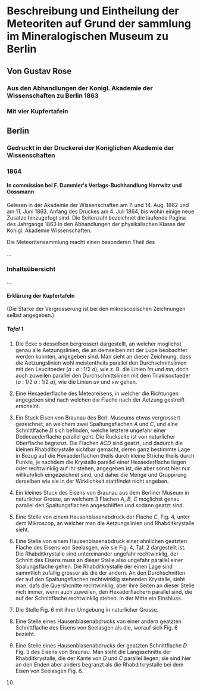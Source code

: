 # Beschreibung und Eintheilung der Meteoriten auf Grund der sammlung im Mineralogischen Museum zu Berlin

## Von Gustav Rose

### Aus den Abhandlungen der Konigl. Akademie der Wissenschaften zu Berlin 1863

### Mit vier Kupfertafeln

## Berlin

### Gedruckt in der Druckerei der Koniglichen Akademie der Wissenschaften

### 1864

#### In commission bei F. Dummler's Verlags-Buchhandlung Harrwitz und Gossmann

Gelesen in der Akademie der Wissenschaften am 7. und 14. Aug. 1862 und am 11. Juni 1863. Anfang des Druckes am 4. Juli 1864, bis wohin einige neue Zusatze hinzugefugt sind. Die Seitenzahl bezeichnet die laufende Pagina des Jahrgangs 1863 in den Abhandlungen der physikalischen Klasse der Konigl. Akademie Wissenschaften.

Die Meteoritensammlung macht einen besonderen Theil des 

...

### Inhaltsübersicht

...

#### Erklärung der Kupfertafeln

(Die Starke der Vergrosserung ist bei den mikroscopischen Zeichnungen selbst angegeben.)

##### Tafel 1

1. Die Ecke _o_ desselben bergrossert dargestellt, an welcher moglichst genau alle Aetzungslinien, die an demselben mit der Lupe beobachtet werden konnten, angegeben sind. Man sieht an dieser Zeichnung, dass die Aetzungslinien wohl meistentheils parallel den Durchschnittslinien mit den Leucitoeder (_a_ : _a_ : 1/2 _a_), wie z. B. die Linien _lm_ und _mn_, doch auch zuweilen parallel den Durchschnittslinien mit dem Triakisoctaeder (_a_ : 1/2 _a_ : 1/2 _a_), wie die Linien _uv_ und _vw_ gehen.

2. Eine Hexaederflache des Meteoreisens, in welcher die Richtungen angegeben sind nach welchen die Flache nach der Aetzung gestreift erscheint.

3. Ein Stuck Eisen von Braunau des Berl. Museums etwas vergrossert gezeichnet, an welchem zwei Spaltungsflachen _A_ und _C_, und eine Schnittlfache _D_ sich befinden, welche letztere ungefahr einer Dodecaederflache parallel geht. Die Ruckseite ist von naturlicher Oberflache begranzt. Die Flachen _ACD_ sind geatzt, und dadurch die kleinen Rhabditkrystalle sichtbar gemacht, deren ganz bestimmte Lage in Bezug auf die Hexaederflachen theils durch kleine Striche theils durch Punkte, je nachdem die Krystalle parallel einer Hexaederflache liegen oder rechtwinklig auf ihr stehen, angegeben ist, die aber sonst hier nur willkuhrlich eingezeichnet sind, und daher die Menge und Gruppirung derselben wie sie in der Wirklichkeit stattfindet nicht angeben.

4. Ein kleines Stuck des Eisens von Braunau aus dem Berliner Museum in naturlicher Grosse, an welchem 3 Flachen _A_, _B_, _C_ moglichst genau parallel den Spaltungsflachen angeschliffen und sodann geatzt sind.

5. Eine Stelle von einem Hausenblasenabdruck der Flache _C_, Fig. 4, unter dem Mikroscop, an welcher man die Aetzungslinien und Rhabditkrystalle sieht.

6. Eine Stelle von einem Hausenblasenabdruck einer ahnlichen geatzten Flache des Eisens von Seelasgen, wie sie Fig. 4, Taf. 2 dargestellt ist. Die Rhabditkrystalle sind untereinander ungefahr rechtwinklig, der Schnitt des Eisens muss an dieser Stelle also ungefahr parallel einer Spalungsflache gehen. Die Rhabditkrystalle der einen Lage sind sammtlich zufallig grosser als die der andern. An den Durchschnitten der auf den Spaltungsflachen rechtwinklig stehenden Krystalle, sieht man, dafs die Quershcnitte rechtwinklig, aber ihre Seiten an dieser Stelle nich immer, wenn auch zuweilen, den Hexaderflachern parallel sind, die auf der Schnittflache rechtwinklig stehen. In der Mitte ein Einshluss.

7. Die Stelle Fig. 6 mit ihrer Umgebung in naturlicher Grosse.

8. Eine Stelle eines Hausenblasenabdrucks von einer andern geatzten Schnittflache des Eisens von Seelasgen als die, worauf sich Fig. 6 bezieht.

9. Eine Stelle eines Hausenblasenabdrucks der geatzten Schnittflache _D_ Fig. 3 des Eisens von Braunau. Man sieht die Langsschnitte der Rhabditkrystalle, die der Kante von _D_ und _C_ parallel liegen; sie sind hier an den Enden aber anders begranzt als die Rhabditkrystalle bei dem Eisen von Seelasgen Fig. 6.

10.

